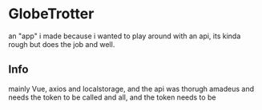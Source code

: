 # GlobeTrotter

an "app" i made because i wanted to play around with an api, its kinda rough but does the job and well.

## Info

mainly Vue, axios and localstorage, and the api was thorugh amadeus and needs the token to be called and all, and the token needs to be
